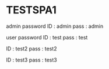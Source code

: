 # TESTSPA1

admin password
ID : admin
pass : admin

user password
ID : test
pass : test

ID : test2
pass : test2

ID : test3
pass : test3
